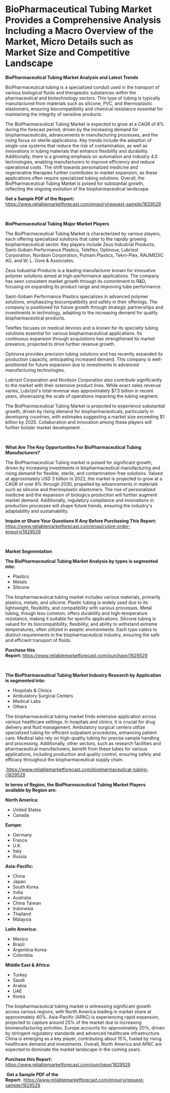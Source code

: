 <p><h1>BioPharmaceutical Tubing Market Provides a Comprehensive Analysis Including a Macro Overview of the Market, Micro Details such as Market Size and Competitive Landscape</h1></p><p><strong>BioPharmaceutical Tubing Market Analysis and Latest Trends</strong></p>
<p><p>BioPharmaceutical tubing is a specialized conduit used in the transport of various biological fluids and therapeutic substances within the pharmaceutical and biotechnology sectors. This type of tubing is typically manufactured from materials such as silicone, PVC, and thermoplastic elastomers, ensuring biocompatibility and chemical resistance essential for maintaining the integrity of sensitive products. </p><p>The BioPharmaceutical Tubing Market is expected to grow at a CAGR of 8% during the forecast period, driven by the increasing demand for biopharmaceuticals, advancements in manufacturing processes, and the rising focus on sterile applications. Key trends include the adoption of single-use systems that reduce the risk of contamination, as well as innovations in tubing materials that enhance flexibility and durability. Additionally, there is a growing emphasis on automation and industry 4.0 technologies, enabling manufacturers to improve efficiency and reduce operational costs. The shift towards personalized medicine and regenerative therapies further contributes to market expansion, as these applications often require specialized tubing solutions. Overall, the BioPharmaceutical Tubing Market is poised for substantial growth, reflecting the ongoing evolution of the biopharmaceutical landscape.</p></p>
<p><strong>Get a Sample PDF of the Report:&nbsp;</strong> <a href="https://www.reliablemarketforecast.com/enquiry/request-sample/1829529?utm_campaign=2481&utm_medium=2&utm_source=Github&utm_content=ia&utm_term=13042025&utm_id=biopharmaceutical-tubing">https://www.reliablemarketforecast.com/enquiry/request-sample/1829529</a></p>
<p>&nbsp;</p>
<p><strong>BioPharmaceutical Tubing Major Market Players</strong></p>
<p><p>The BioPharmaceutical Tubing Market is characterized by various players, each offering specialized solutions that cater to the rapidly growing biopharmaceutical sector. Key players include Zeus Industrial Products, Saint-Gobain Performance Plastics, Teleflex, Optinova, Lubrizol Corporation, Nordson Corporation, Putnam Plastics, Tekni-Plex, RAUMEDIC AG, and W. L. Gore & Associates.</p><p>Zeus Industrial Products is a leading manufacturer known for innovative polymer solutions aimed at high-performance applications. The company has seen consistent market growth through its commitment to R&D, focusing on expanding its product range and improving tube performance. </p><p>Saint-Gobain Performance Plastics specializes in advanced polymer solutions, emphasizing biocompatibility and safety in their offerings. The company is positioned for future growth through strategic partnerships and investments in technology, adapting to the increasing demand for quality biopharmaceutical products.</p><p>Teleflex focuses on medical devices and is known for its specialty tubing solutions essential for various biopharmaceutical applications. Its continuous expansion through acquisitions has strengthened its market presence, projected to drive further revenue growth.</p><p>Optinova provides precision tubing solutions and has recently expanded its production capacity, anticipating increased demand. This company is well-positioned for future expansion due to investments in advanced manufacturing technologies.</p><p>Lubrizol Corporation and Nordson Corporation also contribute significantly to the market with their extensive product lines. While exact sales revenue varies, Lubrizol's total revenue was approximately $7.5 billion in recent years, showcasing the scale of operations impacting the tubing segment.</p><p>The BioPharmaceutical Tubing Market is projected to experience substantial growth, driven by rising demand for biopharmaceuticals, particularly in developing countries, with estimates suggesting a market size exceeding $1 billion by 2025. Collaboration and innovation among these players will further bolster market development.</p></p>
<p>&nbsp;</p>
<p><strong>What Are The Key Opportunities For BioPharmaceutical Tubing Manufacturers?</strong></p>
<p><p>The BioPharmaceutical Tubing market is poised for significant growth, driven by increasing investments in biopharmaceutical manufacturing and rising demand for flexible, sterile, and contamination-free solutions. Valued at approximately USD 3 billion in 2022, the market is projected to grow at a CAGR of over 8% through 2030, propelled by advancements in materials such as silicone and thermoplastic elastomers. The rise of personalized medicine and the expansion of biologics production will further augment market demand. Additionally, regulatory compliance and innovations in production processes will shape future trends, ensuring the industry's adaptability and sustainability.</p></p>
<p><strong>Inquire or Share Your Questions If Any Before Purchasing This Report:</strong> <a href="https://www.reliablemarketforecast.com/enquiry/pre-order-enquiry/1829529?utm_campaign=2481&utm_medium=2&utm_source=Github&utm_content=ia&utm_term=13042025&utm_id=biopharmaceutical-tubing">https://www.reliablemarketforecast.com/enquiry/pre-order-enquiry/1829529</a></p>
<p>&nbsp;</p>
<p><strong>Market Segmentation</strong></p>
<p><strong>The BioPharmaceutical Tubing Market Analysis by types is segmented into:</strong></p>
<p><ul><li>Plastics</li><li>Metals</li><li>Silicone</li></ul></p>
<p><p>The biopharmaceutical tubing market includes various materials, primarily plastics, metals, and silicone. Plastic tubing is widely used due to its lightweight, flexibility, and compatibility with various processes. Metal tubing, though less common, offers durability and high-temperature resistance, making it suitable for specific applications. Silicone tubing is valued for its biocompatibility, flexibility, and ability to withstand extreme temperatures, often utilized in aseptic environments. Each type caters to distinct requirements in the biopharmaceutical industry, ensuring the safe and efficient transport of fluids.</p></p>
<p><strong>Purchase this Report:&nbsp;</strong><a href="https://www.reliablemarketforecast.com/purchase/1829529?utm_campaign=2481&utm_medium=2&utm_source=Github&utm_content=ia&utm_term=13042025&utm_id=biopharmaceutical-tubing">https://www.reliablemarketforecast.com/purchase/1829529</a></p>
<p>&nbsp;</p>
<p><strong>The BioPharmaceutical Tubing Market Industry Research by Application is segmented into:</strong></p>
<p><ul><li>Hospitals & Clinics</li><li>Ambulatory Surgical Centers</li><li>Medical Labs</li><li>Others</li></ul></p>
<p><p>The biopharmaceutical tubing market finds extensive application across various healthcare settings. In hospitals and clinics, it is crucial for drug delivery and fluid management. Ambulatory surgical centers utilize specialized tubing for efficient outpatient procedures, enhancing patient care. Medical labs rely on high-quality tubing for precise sample handling and processing. Additionally, other sectors, such as research facilities and pharmaceutical manufacturers, benefit from these tubes for various applications, including production and quality control, ensuring safety and efficacy throughout the biopharmaceutical supply chain.</p></p>
<p><a href="https://www.reliablemarketforecast.com/biopharmaceutical-tubing-r1829529?utm_campaign=2481&utm_medium=2&utm_source=Github&utm_content=ia&utm_term=13042025&utm_id=biopharmaceutical-tubing">&nbsp;https://www.reliablemarketforecast.com/biopharmaceutical-tubing-r1829529</a></p>
<p><strong>In terms of Region, the BioPharmaceutical Tubing Market Players available by Region are:</strong></p>
<p>
    <p> <strong> North America: </strong>
        <ul>
            <li>United States</li>
            <li>Canada</li>
        </ul>
        </p> 
    <p> <strong> Europe: </strong>
        <ul>
            <li>Germany</li>
            <li>France</li>
            <li>U.K.</li>
            <li>Italy</li>
            <li>Russia</li>
        </ul>
        </p> 
    <p> <strong> Asia-Pacific: </strong>
        <ul>
            <li>China</li>
            <li>Japan</li>
            <li>South Korea</li>
            <li>India</li>
            <li>Australia</li>
            <li>China Taiwan</li>
            <li>Indonesia</li>
            <li>Thailand</li>
            <li>Malaysia</li>
        </ul>
        </p> 
    <p> <strong> Latin America: </strong>
        <ul>
            <li>Mexico</li>
            <li>Brazil</li>
            <li>Argentina Korea</li>
            <li>Colombia</li>
        </ul>
        </p> 
    <p> <strong> Middle East & Africa: </strong>
        <ul>
            <li>Turkey</li>
            <li>Saudi</li>
            <li>Arabia</li>
            <li>UAE</li>
            <li>Korea</li>
        </ul>
    </p>
    </p>
<p><p>The biopharmaceutical tubing market is witnessing significant growth across various regions, with North America leading in market share at approximately 40%. Asia-Pacific (APAC) is experiencing rapid expansion, projected to capture around 25% of the market due to increasing biomanufacturing activities. Europe accounts for approximately 20%, driven by stringent regulatory standards and advanced healthcare infrastructure. China is emerging as a key player, contributing about 15%, fueled by rising healthcare demand and investments. Overall, North America and APAC are expected to dominate the market landscape in the coming years.</p></p>
<p><strong>Purchase this Report: </strong><a href="https://www.reliablemarketforecast.com/purchase/1829529?utm_campaign=2481&utm_medium=2&utm_source=Github&utm_content=ia&utm_term=13042025&utm_id=biopharmaceutical-tubing">https://www.reliablemarketforecast.com/purchase/1829529</a></p>
<p>&nbsp;<strong>Get a Sample PDF of the Report:&nbsp;&nbsp;</strong><a href="https://www.reliablemarketforecast.com/enquiry/request-sample/1829529?utm_campaign=2481&utm_medium=2&utm_source=Github&utm_content=ia&utm_term=13042025&utm_id=biopharmaceutical-tubing">https://www.reliablemarketforecast.com/enquiry/request-sample/1829529</a></p>
<p><strong></strong></p>
<p><p></p><p></p><p></p></p>